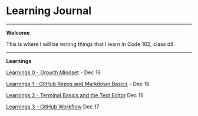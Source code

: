# Learning Journal

---

**Welcome**

This is where I will be writing things that I learn in Code 102, class d8.

---

**Learnings**

[Learnings 0 - Growth Mindset](https://zx37.github.io/learning-journal/learnings-2) - Dec 16

[Learnings 1 - GitHub Repos and Markdown Basics](https://zx37.github.io/learning-journal/learnings-1) - Dec 16

[Learnings 2 - Terminal Basics and the Text Editor](https://zx37.github.io/learning-journal/learnings-2) Dec 16

[Learnings 3 - GitHub Workflow](https://zx37.github.io/learning-journal/learnings-3) Dec 17
